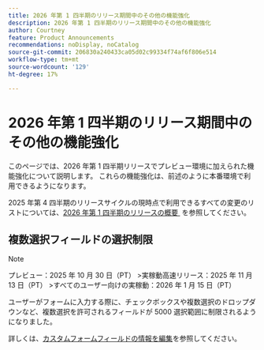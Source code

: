 ```yaml
---
title: 2026 年第 1 四半期のリリース期間中のその他の機能強化
description: 2026 年第 1 四半期のリリース期間中のその他の機能強化
author: Courtney
feature: Product Announcements
recommendations: noDisplay, noCatalog
source-git-commit: 206830a240433ca05d02c99334f74af6f806e514
workflow-type: tm+mt
source-wordcount: '129'
ht-degree: 17%

---
```


# 2026 年第 1 四半期のリリース期間中のその他の機能強化

このページでは、2026 年第 1 四半期リリースでプレビュー環境に加えられた機能強化について説明します。 これらの機能強化は、前述のように本番環境で利用できるようになります。

2025 年第 4 四半期のリリースサイクルの現時点で利用できるすべての変更のリストについては、[2026 年第 1 四半期のリリースの概要 &#x200B;](/help/quicksilver/product-announcements/product-releases/26-q1-release-activity/26-q1-release-overview.md) を参照してください。


## 複数選択フィールドの選択制限

>[!NOTE]
>
>プレビュー：2025 年 10 月 30 日（PT）
>&#x200B;>実稼動高速リリース：2025 年 11 月 13 日（PT）
>&#x200B;>すべてのユーザー向けの実稼動：2026 年 1 月 15 日（PT）

ユーザーがフォームに入力する際に、チェックボックスや複数選択のドロップダウンなど、複数選択を許可されるフィールドが 5000 選択範囲に制限されるようになりました。

詳しくは、[カスタムフォームフィールドの情報を編集](/help/quicksilver/workfront-basics/work-with-custom-forms/edit-custom-forms.md)を参照してください。